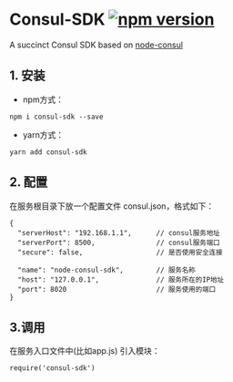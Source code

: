 # Consul-SDK  [![npm version](https://badge.fury.io/js/consul-sdk.svg)](https://badge.fury.io/js/consul-sdk)
A succinct Consul SDK based on [node-consul](https://www.npmjs.com/package/consul)   


## 1. 安装
- npm方式：
```
npm i consul-sdk --save
```
- yarn方式：
```
yarn add consul-sdk
```
## 2. 配置
在服务根目录下放一个配置文件 consul.json，格式如下：
```
{
  "serverHost": "192.168.1.1",      // consul服务地址
  "serverPort": 8500,               // consul服务端口
  "secure": false,                  // 是否使用安全连接

  "name": "node-consul-sdk",        // 服务名称
  "host": "127.0.0.1",              // 服务所在的IP地址
  "port": 8020                      // 服务使用的端口
}
```
## 3.调用
在服务入口文件中(比如app.js) 引入模块：
```
require('consul-sdk')
```